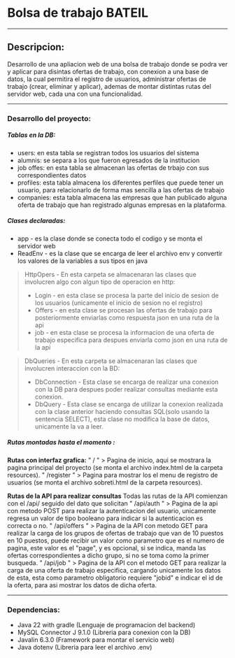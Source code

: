 # Bolsa de trabajo BATEIL
------

## Descripcion:
Desarrollo de una apliacion web de una bolsa de trabajo donde se podra ver y aplicar para disintas ofertas de trabajo, con conexion a una base de datos, la cual permitira el registro de usuarios, administrar ofertas de trabajo (crear, eliminar y aplicar), ademas de montar distintas rutas del servidor web, cada una con una funcionalidad.

-------

### Desarrollo del proyecto:

##### Tablas en la DB:
* users: en esta tabla se registran todos los usuarios del sistema
* alumnis: se separa a los que fueron egresados de la institucion
* job offes: en esta tabla se almacenan las ofertas de trbajo con sus correspondientes datos
* profiles: esta tabla almacena los diferentes perfiles que puede tener un usuario, para relacionarlo de forma mas sencilla a las ofertas de trabajo
* companies: esta tabla almacena las empresas que han publicado alguna oferta de trabajo que han registrado algunas empresas en la plataforma.

##### Clases declaradas:
* app - es la clase donde se conecta todo el codigo y se monta el servidor web
* ReadEnv - es la clase que se encarga de leer el archivo env y convertir los valores de la variables a sus tipos en java
> HttpOpers - En esta carpeta se almacenaran las clases que involucren algo con algun tipo de operacion en http:
> * Login - en esta clase se procesa la parte del inicio de sesion de los usuarios (unicamente el inicio de sesion no el registro)
> * Offers - en esta clase se procesan las ofertas de trabajo para posteriormente enviarlas como respuesta json en una ruta de la api
> * job - en esta clase se procesa la informacion de una oferta de trabajo especifica para despues enviarla como json en una ruta de la api


> DbQueries - En esta carpeta se almacenaran las clases que involucren interaccion con la BD:
> * DbConnection - Esta clase se encarga de realizar una conexion con la DB para despues poder realizar consultas mediante esta conexion.
> * DbQuery - Esta clase se encarga de utilizar la conexion realizada con la clase anterior haciendo consultas SQL(solo usando la sentencia SELECT), esta clase no modifica la base de datos, unicamente la va a leer.

##### Rutas montadas hasta el momento :
**Rutas con interfaz grafica:**
" / "  >  Pagina de inicio, aqui se mostrara la pagina principal del proyecto (se monta el archivo index.html de la carpeta resources).
" /register " > Pagina para mostrar los el menu de registro de usuarios (se monta el archivo sobreti.html de la carpeta resources).

**Rutas de la API para realizar consultas**
Todas las rutas de la API comienzan con el /api/ seguido del dato que solicitan
" /api/auth " > Pagina de la api con metodo POST para realizar la autenticacion del usuario, unicamente regresa un valor de tipo booleano para indicar si la autenticacion es correcta o no.
" /api/offers " > Pagina de la API con metodo GET para realizar la carga de los grupos de ofertas de trabajo que van de 10 puestos en 10 puestos, puede recibir un valor como parametro que es el numero de pagina, este valor es el "page", y es opcional, si se indica, manda las ofertas correspondientes a dicho grupo, si no se toma como la primer busqueda.
" /api/job " > Pagina de la API con el metodo GET para realizar la carga de una oferta de trabajo especifica, cargando unicamente los datos de esta, esta como parametro obligatorio requiere "jobid" e indicar el id de la oferta, para asi mostrar los datos de dicha oferta.

-------
### Dependencias:
* Java 22 with gradle (Lenguaje de programacion del backend)
* MySQL Connector J 9.1.0 (Libreria para conexion con la DB)
* Javalin 6.3.0 (Framework para montar el servicio web)
* Java dotenv (Libreria para leer el archivo .env)